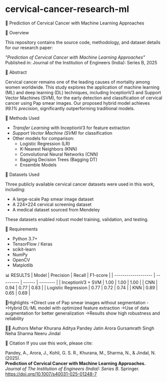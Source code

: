 # cervical-cancer-research-ml
🧠 Prediction of Cervical Cancer with Machine Learning Approaches

📄 Overview

This repository contains the source code, methodology, and dataset details for our research paper:

*"Prediction of Cervical Cancer with Machine Learning Approaches"*  
Published in: Journal of the Institution of Engineers (India): Series B, 2025

🎯 Abstract

Cervical cancer remains one of the leading causes of mortality among women worldwide. This study explores the application of machine learning (ML) and deep learning (DL) techniques, including InceptionV3 and Support Vector Machines (SVM), for the early detection and classification of cervical cancer using Pap smear images. Our proposed hybrid model achieves *99.1% precision*, significantly outperforming traditional models.

 🧪 Methods Used

- *Transfer Learning* with InceptionV3 for feature extraction  
- *Support Vector Machine (SVM)* for classification  
- Other models for comparison:
  - Logistic Regression (LR)
  - K-Nearest Neighbors (KNN)
  - Convolutional Neural Networks (CNN)
  - Bagging Decision Trees (Bagging DT)
  - Ensemble Models

🧬 Datasets Used

Three publicly available cervical cancer datasets were used in this work, including:
- A large-scale Pap smear image dataset
- A 224×224 cervical screening dataset
- A medical dataset sourced from Mendeley

These datasets enabled robust model training, validation, and testing.

 🧰 Requirements

- Python 3.7+
- TensorFlow / Keras
- scikit-learn
- NumPy
- OpenCV
- Matplotlib

  
📊 RESULTS
| Model               | Precision | Recall | F1-score |
| ------------------- | --------- | ------ | -------- |
| InceptionV3 + SVM   | 1.00      | 1.00   | 1.00     |
| CNN                 | 0.94      | 0.77   | 0.83     |
| Logistic Regression | 0.77      | 0.72   | 0.74     |
| KNN                 | 0.89      | 0.65   | 0.69     |



🧠Highlights
->Direct use of Pap smear images without segmentation
->Hybrid DL-ML model with optimized feature extraction
->Use of data augmentation for better generalization
->Results show high robustness and reliability

👨‍💻 Authors
Mehar Khurana
Aditya Pandey
Jatin Arora
Gursamrath Singh
Neha Sharma
Neeru Jindal

📌 Citation
If you use this work, please cite:

Pandey, A., Arora, J., Kohli, G. S. R., Khurana, M., Sharma, N., & Jindal, N. (2025).  
**Prediction of Cervical Cancer with Machine Learning Approaches.**  
*Journal of The Institution of Engineers (India): Series B*. Springer.  
https://doi.org/10.1007/s40031-025-01248-7

